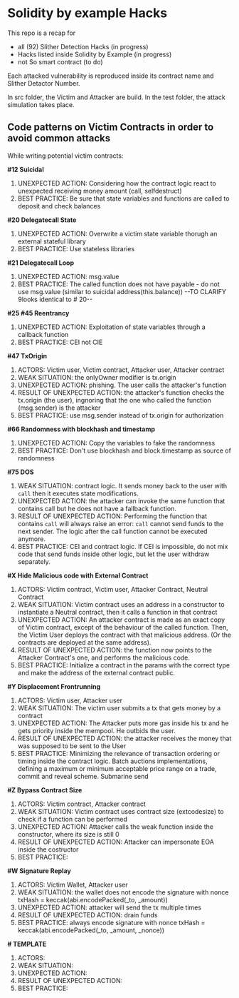 # Solidity by example Hacks

This repo is a recap for 
- all (92) Slither Detection Hacks (in progress)
- Hacks listed inside Solidity by Example (in progress)
- not So smart contract (to do)

Each attacked vulnerability is reproduced inside its contract name and Slither Detactor Number.

In src folder, the Victim and Attacker are build. In the test folder, the attack simulation takes place.

## Code patterns on Victim Contracts in order to avoid common attacks

While writing potential victim contracts:

**#12 Suicidal**

1. UNEXPECTED ACTION: Considering how the contract logic react to unexpected receiving money amount (call, selfdestruct)
2. BEST PRACTICE: Be sure that state variables and functions are called to deposit and check balances

**#20 Delegatecall State**

1. UNEXPECTED ACTION: Overwrite a victim state variable thorugh an external stateful library
2. BEST PRACTICE: Use stateless libraries

**#21 Delegatecall Loop** 

1. UNEXPECTED ACTION: msg.value 
2. BEST PRACTICE: The called function does not have payable - do not use msg.value (similar to suicidal address(this.balance))
--TO CLARIFY 9looks identical to # 20--

**#25 #45 Reentrancy**

1. UNEXPECTED ACTION: Exploitation of state variables through a callback function
2. BEST PRACTICE: CEI not CIE

**#47 TxOrigin**

1. ACTORS: Victim user, Victim contract, Attacker user, Attacker contract
2. WEAK SITUATION: the onlyOwner modifier is tx.origin
3. UNEXPECTED ACTION: phishing. The user calls the attacker's function 
4. RESULT OF UNEXPECTED ACTION: the attacker's function checks the tx.origin (the user), ingnoring that the one who called the function (msg.sender) is the attacker
5. BEST PRACTICE: use msg.sender instead of tx.origin for authorization


**#66 Randomness with blockhash and timestamp**

1. UNEXPECTED ACTION: Copy the variables to fake the randomness
2. BEST PRACTICE: Don't use blockhash and block.timestamp as source of randomness

**#75 DOS**

1. WEAK SITUATION: contract logic. It sends money back to the user with `call` then it executes state modifications.
2. UNEXPECTED ACTION: the attacker can invoke the same function that contains call but he does not have a fallback function.
3. RESULT OF UNEXPECTED ACTION: Performing the function that contains `call` will always raise an error: `call` cannot send funds to the next sender. The logic after the call function cannot be executed anymore.
3. BEST PRACTICE: CEI and contract logic. If CEI is impossible, do not mix code that send funds inside other logic, but let the user withdraw separately.

**#X Hide Malicious code with External Contract**

1. ACTORS: Victim contract, Victim user, Attacker Contract, Neutral Contract
2. WEAK SITUATION: Victim contract uses an address in a constructor to instantiate a Neutral contract, then it calls a function in that contract
3. UNEXPECTED ACTION: An attacker contract is made as an exact copy of Victim contract, except of the behaviour of the called function. Then, the Victim User deploys the contract with that malicious address. (Or the contracts are deployed at the same address).
4. RESULT OF UNEXPECTED ACTION: the function now points to the Attacker Contract's one, and performs the malicious code.
5. BEST PRACTICE: Initialize a contract in the params with the correct type and make the address of the external contract public.

**#Y Displacement Frontrunning**

1. ACTORS: Victim user, Attacker user
2. WEAK SITUATION: The victim user submits a tx that gets money by a contract
3. UNEXPECTED ACTION: The Attacker puts more gas inside his tx and he gets priority inside the mempool. He outbids the user.
4. RESULT OF UNEXPECTED ACTION: the attacker receives the money that was supposed to be sent to the User
5. BEST PRACTICE: Minimizing the relevance of transaction ordering or timing inside the contract logic. Batch auctions implementations, defining a maximum or minimum acceptable price range on a trade, commit and reveal scheme. Submarine send

**#Z Bypass Contract Size**

1. ACTORS: Victim contract, Attacker contract
2. WEAK SITUATION: Victim contract uses contract size (extcodesize) to check if a function can be performed
3. UNEXPECTED ACTION: Attacker calls the weak function inside the constructor, where its size is still 0
4. RESULT OF UNEXPECTED ACTION: Attacker can impersonate EOA inside the costructor
5. BEST PRACTICE: 

**#W Signature Replay**

1. ACTORS: Victim Wallet, Attacker user
2. WEAK SITUATION: the wallet does not encode the signature with nonce txHash = keccak(abi.encodePacked(_to, _amount))
3. UNEXPECTED ACTION: attacker will send the tx multiple times
4. RESULT OF UNEXPECTED ACTION: drain funds
5. BEST PRACTICE: always encode signature with nonce txHash = keccak(abi.encodePacked(_to, _amount, _nonce))

**# TEMPLATE**

1. ACTORS:
2. WEAK SITUATION:
3. UNEXPECTED ACTION:
4. RESULT OF UNEXPECTED ACTION:
5. BEST PRACTICE:
